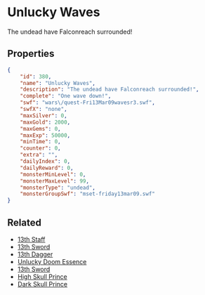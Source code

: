 # Unlucky Waves

The undead have Falconreach surrounded!

## Properties

```json
{
    "id": 380,
    "name": "Unlucky Waves",
    "description": "The undead have Falconreach surrounded!",
    "complete": "One wave down!",
    "swf": "wars\/quest-Fri13Mar09wavesr3.swf",
    "swfX": "none",
    "maxSilver": 0,
    "maxGold": 2000,
    "maxGems": 0,
    "maxExp": 50000,
    "minTime": 0,
    "counter": 0,
    "extra": "",
    "dailyIndex": 0,
    "dailyReward": 0,
    "monsterMinLevel": 0,
    "monsterMaxLevel": 99,
    "monsterType": "undead",
    "monsterGroupSwf": "mset-friday13mar09.swf"
}
```

## Related

- [13th Staff](../items/496-13th-staff.md)
- [13th Sword](../items/497-13th-sword.md)
- [13th Dagger](../items/498-13th-dagger.md)
- [Unlucky Doom Essence](../items/913-unlucky-doom-essence.md)
- [13th Sword](../items/2322-13th-sword.md)
- [High Skull Prince](../items/3213-high-skull-prince.md)
- [Dark Skull Prince](../items/3214-dark-skull-prince.md)

